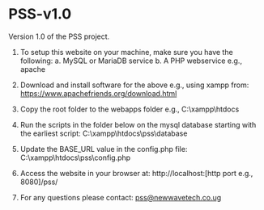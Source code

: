 # PSS-v1.0
Version 1.0 of the PSS project.

1. To setup this website on your machine, make sure you have the following:
a. MySQL or MariaDB service
b. A PHP webservice e.g., apache

2. Download and install software for the above e.g., using xampp from:
https://www.apachefriends.org/download.html

3. Copy the root folder to the webapps folder e.g., 
C:\xampp\htdocs

4. Run the scripts in the folder below on the mysql database starting with the earliest script:
C:\xampp\htdocs\pss\database

5. Update the BASE_URL value in the config.php file:
C:\xampp\htdocs\pss\config.php

6. Access the website in your browser at:
http://localhost:[http port e.g., 8080]/pss/

7. For any questions please contact: pss@newwavetech.co.ug
